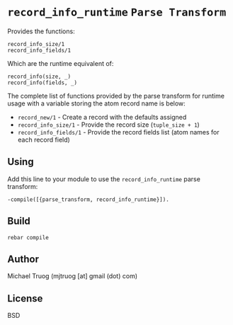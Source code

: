 `record_info_runtime` `Parse Transform`
=======================================

Provides the functions:

    record_info_size/1
    record_info_fields/1

Which are the runtime equivalent of:

    record_info(size, _)
    record_info(fields, _)

The complete list of functions provided by the parse transform for
runtime usage with a variable storing the atom record name is below:

* `record_new/1` - Create a record with the defaults assigned
* `record_info_size/1` - Provide the record size (`tuple_size + 1`)
* `record_info_fields/1` - Provide the record fields list (atom names for each record field)

Using
-----

Add this line to your module to use the `record_info_runtime` parse transform:

    -compile([{parse_transform, record_info_runtime}]).

Build
-----

    rebar compile

Author
------

Michael Truog (mjtruog [at] gmail (dot) com)

License
-------

BSD


